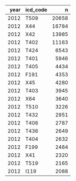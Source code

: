 | year|icd_code |     n|
|----:|:--------|-----:|
| 2012|T509     | 20658|
| 2012|X44      | 16784|
| 2012|X42      | 13985|
| 2012|T402     | 11163|
| 2012|T424     |  6543|
| 2012|T401     |  5946|
| 2012|T405     |  4434|
| 2012|F191     |  4353|
| 2012|X45      |  4280|
| 2012|T403     |  3945|
| 2012|X64      |  3640|
| 2012|T510     |  3226|
| 2012|T432     |  2951|
| 2012|T406     |  2787|
| 2012|T436     |  2649|
| 2012|T404     |  2632|
| 2012|F199     |  2484|
| 2012|X41      |  2320|
| 2012|T519     |  2165|
| 2012|I119     |  2088|
